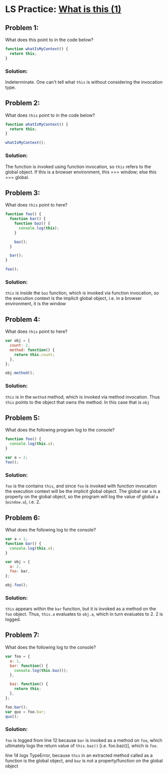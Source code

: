 # LS Practice: [What is this (1)](https://launchschool.com/lessons/c9200ad2/assignments/82f593ef)

## Problem 1:

What does this point to in the code below?

```javascript
function whatIsMyContext() {
  return this;
}
```

### Solution:

Indeterminate.  One can't tell what `this` is without considering the invocation type.

## Problem 2:

What does `this` point to in the code below?

```javascript
function whatIsMyContext() {
  return this;
}

whatIsMyContext();
```

### Solution:

The function is invoked using function invocation, so `this` refers to the global object. If this is a browser environment, this === window; else this === global.

## Problem 3:

What does `this` point to here?

```javascript
function foo() {
  function bar() {
    function baz() {
      console.log(this);
    }

    baz();
  }

  bar();
}

foo();
```

### Solution:

`this`  is inside the `baz` function, which is invoked via function invocation, so the execution context is the implicit global object, i.e. in a browser environment, it is the window

## Problem 4:

What does `this` point to here?

```javascript
var obj = {
  count: 2,
  method: function() {
    return this.count;
  },
};

obj.method();
```

### Solution:

`this` is in the `method` method, which is invoked via method invocation. Thus
`this` points to the object that owns the method.  In this case that is `obj`

## Problem 5:

What does the following program log to the console?

```javascript
function foo() {
  console.log(this.a);
}

var a = 2;
foo();
```

### Solution:

`foo` is the contains `this`, and since `foo` is invoked with function invocation the execution context will be the implicit global object. The global var `a` is a property on the global object, so the program will log the value of global `a` (`window.a`), i.e. 2.


## Problem 6:

What does the following log to the console?

```javascript
var a = 1;
function bar() {
  console.log(this.a);
}

var obj = {
  a: 2,
  foo: bar,
};

obj.foo();
```

### Solution:

`this` appears within the `bar` function, but it is invoked as a method on the `foo` object. Thus, `this.a` evaluates to `obj.a`, which in turn evaluates to 2. 2 is logged.

## Problem 7:

What does the following log to the console?

```javascript
var foo = {
  a: 1,
  bar: function() {
    console.log(this.baz());
  },

  baz: function() {
    return this;
  },
};

foo.bar();
var qux = foo.bar;
qux();
```

### Solution:

`foo` is logged from line 12 because `bar` is invoked as a method on `foo`, which ultimately logs the return value of `this.baz()` [i.e. foo.baz()], which is `foo`.

line 14 logs TypeError, because `this` in an extracted method called as a function is the global object, and `baz` is not a property/function on the global object
